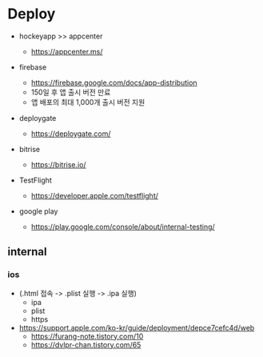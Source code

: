 # Deploy

- hockeyapp >> appcenter
  - https://appcenter.ms/
- firebase
  - https://firebase.google.com/docs/app-distribution
  - 150일 후 앱 출시 버전 만료
  - 앱 배포의 최대 1,000개 출시 버전 지원
- deploygate
  - https://deploygate.com/
- bitrise
  - https://bitrise.io/


- TestFlight
  - https://developer.apple.com/testflight/
- google play
  - https://play.google.com/console/about/internal-testing/


## internal

### ios

- (.html 접속 -> .plist 실행 -> .ipa 실행)
  - ipa
  - plist
  - https
- https://support.apple.com/ko-kr/guide/deployment/depce7cefc4d/web
  - https://furang-note.tistory.com/10
  - https://dvlpr-chan.tistory.com/65